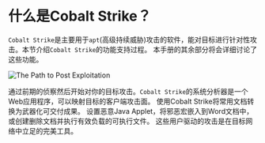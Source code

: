 # 什么是Cobalt Strike？
`Cobalt Strike`是主要用于`apt`(高级持续威胁)攻击的软件，能对目标进行针对性攻击。本节介绍`Cobalt Strike`的功能支持过程。 本手册的其余部分将会详细讨论了这些功能。

![The Path to Post Exploitation](https://raw.githubusercontent.com/evilwing/wing-images/master/img/20181022024023.png)

通过前期的侦察然后开始对你的目标攻击。`Cobalt Strike`的系统分析器是一个Web应用程序，可以映射目标的客户端攻击面。
使用Cobalt Strike将常用文档转换为武器化可交付成果。 设置恶意Java Applet，将邪恶宏嵌入到Word文档中，或创建删除文档并执行有效负载的可执行文件。 这些用户驱动的攻击是在目标网络中立足的完美工具。